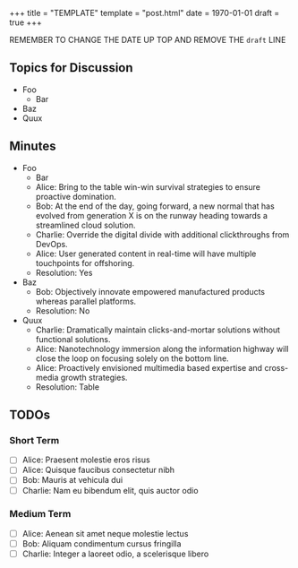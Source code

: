 +++
title = "TEMPLATE"
template = "post.html"
date = 1970-01-01
draft = true
+++

REMEMBER TO CHANGE THE DATE UP TOP AND REMOVE THE `draft` LINE

## Topics for Discussion
 
 - Foo
   - Bar
 - Baz
 - Quux
 
## Minutes

 - Foo
   - Bar
   - Alice: Bring to the table win-win survival strategies to ensure proactive domination.
   - Bob: At the end of the day, going forward, a new normal that has evolved from generation X is on the runway heading towards a streamlined cloud solution.
   - Charlie: Override the digital divide with additional clickthroughs from DevOps.
   - Alice: User generated content in real-time will have multiple touchpoints for offshoring.
   - Resolution: Yes
 - Baz
   - Bob: Objectively innovate empowered manufactured products whereas parallel platforms.
   - Resolution: No
 - Quux
   - Charlie: Dramatically maintain clicks-and-mortar solutions without functional solutions.
   - Alice: Nanotechnology immersion along the information highway will close the loop on focusing solely on the bottom line.
   - Alice: Proactively envisioned multimedia based expertise and cross-media growth strategies.
   - Resolution: Table

## TODOs

### Short Term

 - [ ] Alice: Praesent molestie eros risus
 - [ ] Alice: Quisque faucibus consectetur nibh
 - [ ] Bob: Mauris at vehicula dui
 - [ ] Charlie: Nam eu bibendum elit, quis auctor odio

### Medium Term

 - [ ] Alice: Aenean sit amet neque molestie lectus
 - [ ] Bob: Aliquam condimentum cursus fringilla
 - [ ] Charlie: Integer a laoreet odio, a scelerisque libero
